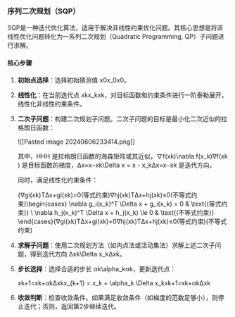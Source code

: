 ### 序列二次规划（SQP）

SQP是一种迭代优化算法，适用于解决非线性约束优化问题。其核心思想是将非线性优化问题转化为一系列二次规划（Quadratic Programming, QP）子问题进行求解。

#### 核心步骤

1. **初始点选择**：选择初始猜测值 x0x_0x0​。
    
2. **线性化**：在当前迭代点 xkx_kxk​，对目标函数和约束条件进行一阶泰勒展开，线性化非线性约束条件。
    
3. **二次子问题**：构建二次规划子问题。二次子问题的目标是最小化二次近似的拉格朗日函数：
    
    ![[Pasted image 20240606233414.png]]
    
    其中，HHH 是拉格朗日函数的海森矩阵或其近似，∇f(xk)\nabla f(x_k)∇f(xk​) 是目标函数的梯度，Δx=x−xk\Delta x = x - x_kΔx=x−xk​ 是迭代方向。
    
    同时，满足线性化约束条件：
    
    {∇gi(xk)TΔx+gi(xk)=0(等式约束)∇hj(xk)TΔx+hj(xk)≤0(不等式约束)\begin{cases} \nabla g_i(x_k)^T \Delta x + g_i(x_k) = 0 & \text{(等式约束)} \\ \nabla h_j(x_k)^T \Delta x + h_j(x_k) \le 0 & \text{(不等式约束)} \end{cases}{∇gi​(xk​)TΔx+gi​(xk​)=0∇hj​(xk​)TΔx+hj​(xk​)≤0​(等式约束)(不等式约束)​
4. **求解子问题**：使用二次规划方法（如内点法或活动集法）求解上述二次子问题，得到迭代方向 Δxk\Delta x_kΔxk​。
    
5. **步长选择**：选择合适的步长 αk\alpha_kαk​，更新迭代点：
    
    xk+1=xk+αkΔxkx_{k+1} = x_k + \alpha_k \Delta x_kxk+1​=xk​+αk​Δxk​
6. **收敛判断**：检查收敛条件。如果满足收敛条件（如梯度的范数足够小），则停止迭代；否则，返回第2步继续迭代。